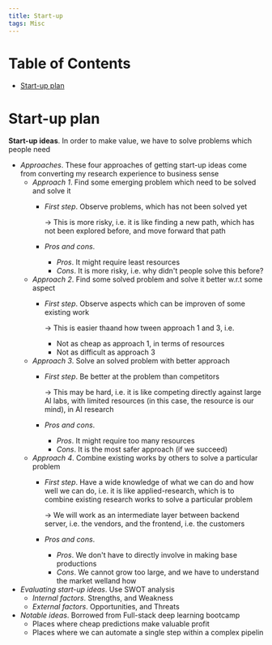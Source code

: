 ```yaml
---
title: Start-up
tags: Misc
---
```


<!-- TOC titleSize:1 tabSpaces:2 depthFrom:1 depthTo:6 withLinks:1 updateOnSave:1 orderedList:0 skip:0 title:1 charForUnorderedList:* -->
# Table of Contents
* [Start-up plan](#start-up-plan)
<!-- /TOC -->

# Start-up plan
**Start-up ideas**. In order to make value, we have to solve problems which people need

* *Approaches*. These four approaches of getting start-up ideas come from converting my research experience to business sense
  * *Approach 1*. Find some emerging problem which need to be solved and solve it
      * *First step*. Observe problems, which has not been solved yet

          $\to$ This is more risky, i.e. it is like finding a new path, which has not been explored before, and move forward that path
      * *Pros and cons*.
          * *Pros*. It might require least resources
          * *Cons*. It is more risky, i.e. why didn't people solve this before?
  * *Approach 2*. Find some solved problem and solve it better w.r.t some aspect
      * *First step*. Observe aspects which can be improven of some existing work

          $\to$ This is easier thaand how tween approach 1 and 3, i.e.
          * Not as cheap as approach 1, in terms of resources
          * Not as difficult as approach 3
  * *Approach 3*. Solve an solved problem with better approach
      * *First step*. Be better at the problem than competitors

          $\to$ This may be hard, i.e. it is like competing directly against large AI labs, with limited resources (in this case, the resource is our mind), in AI research
      * *Pros and cons*.
          * *Pros*. It might require too many resources
          * *Cons*. It is the most safer approach (if we succeed)
  * *Approach 4*. Combine existing works by others to solve a particular problem
      * *First step*. Have a wide knowledge of what we can do and how well we can do, i.e. it is like applied-research, which is to combine existing research works to solve a particular problem

          $\to$ We will work as an intermediate layer between backend server, i.e. the vendors, and the frontend, i.e. the customers
      * *Pros and cons*.
          * *Pros*. We don't have to directly involve in making base productions
          * *Cons*. We cannot grow too large, and we have to understand the market welland how
* *Evaluating start-up ideas*. Use SWOT analysis
    * *Internal factors*. Strengths, and Weakness
    * *External factors*. Opportunities, and Threats
* *Notable ideas*. Borrowed from Full-stack deep learning bootcamp
    * Places where cheap predictions make valuable profit
    * Places where we can automate a single step within a complex pipelin
